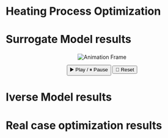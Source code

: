 # Heating Process Optimization

# Surrogate Model results

<div style="text-align: center;">
  <img id="slideshow" src="img/surrogate_model/animation.0.png" alt="Animation Frame" style="max-width: 90%; border: 2px solid #fff;"/>
  
  <div class="controls" style="margin-top: 10px;">
    <button onclick="togglePlay()">▶️ Play / ⏸ Pause</button>
    <button onclick="reset()">🔄 Reset</button>
  </div>
</div>

<script>
  let frame = 0;
  const totalFrames = 2048;
  const img = document.getElementById("slideshow");
  let playing = true;
  let fps = 30;  // Adjust speed
  let interval = null;

  function updateFrame() {
    img.src = `img/surrogate_model/animation.${frame}.png`;
    frame = (frame + 1) % totalFrames;
  }

  function start() {
    interval = setInterval(updateFrame, 1000 / fps);
  }

  function stop() {
    clearInterval(interval);
  }

  function togglePlay() {
    playing = !playing;
    if (playing) start();
    else stop();
  }

  function reset() {
    frame = 0;
    img.src = `img/surrogate_model/animation.0.png`;
  }

  // Start the animation on page load
  start();
</script>

# Iverse Model results

# Real case optimization results
